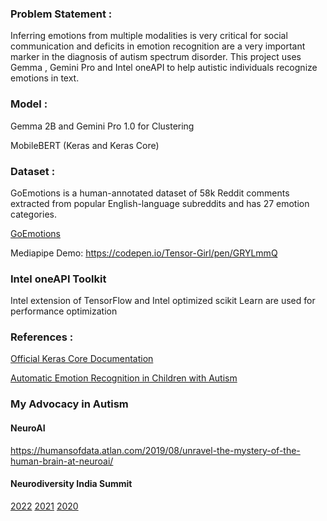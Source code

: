 ### Problem Statement :

Inferring emotions from multiple modalities is very critical for social communication and deficits in emotion recognition are a very important marker in the diagnosis of autism spectrum disorder. This project uses Gemma , Gemini Pro and Intel oneAPI to help autistic individuals recognize emotions in text.

### Model :

Gemma 2B and Gemini Pro 1.0 for Clustering

MobileBERT (Keras and Keras Core)

### Dataset : 

GoEmotions is a human-annotated dataset of 58k Reddit comments extracted from popular English-language subreddits and has 27 emotion categories.

[GoEmotions](https://arxiv.org/pdf/2005.00547.pdf)

Mediapipe Demo: https://codepen.io/Tensor-Girl/pen/GRYLmmQ


### Intel oneAPI Toolkit

Intel extension of TensorFlow and Intel optimized scikit Learn are used for performance optimization

### References :

[Official Keras Core Documentation](https://keras.io/keras_core/)

[Automatic Emotion Recognition in Children with Autism](https://www.ncbi.nlm.nih.gov/pmc/articles/PMC8875834/)

### My Advocacy in Autism

#### NeuroAI 

https://humansofdata.atlan.com/2019/08/unravel-the-mystery-of-the-human-brain-at-neuroai/

#### Neurodiversity India Summit 

[2022](https://neuroaiworld.com/neurodiversity-india-summit-2022/)
[2021](https://neuroaiworld.com/neurodiversity-india-summit-2021/)
[2020](https://neuroaiworld.com/neurodiversity-india-summit-2020/)








